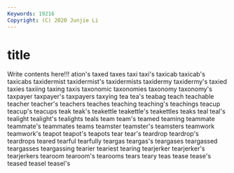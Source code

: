 ```yaml
---
Keywords: 19216
Copyright: (C) 2020 Junjie Li
---
```


# title

Write contents here!!!
ation's 
taxed 
taxes 
taxi 
taxi's 
taxicab 
taxicab's 
taxicabs 
taxidermist
taxidermist's 
taxidermists 
taxidermy 
taxidermy's 
taxied 
taxies 
taxiing 
taxing 
taxis 
taxonomic
taxonomies 
taxonomy 
taxonomy's 
taxpayer 
taxpayer's 
taxpayers 
taxying 
tea 
tea's 
teabag
teach 
teachable 
teacher 
teacher's 
teachers 
teaches 
teaching 
teaching's 
teachings 
teacup
teacup's 
teacups 
teak 
teak's 
teakettle 
teakettle's 
teakettles 
teaks 
teal 
teal's
tealight 
tealight's 
tealights 
teals 
team 
team's 
teamed 
teaming 
teammate 
teammate's
teammates 
teams 
teamster 
teamster's 
teamsters 
teamwork 
teamwork's 
teapot 
teapot's 
teapots
tear 
tear's 
teardrop 
teardrop's 
teardrops 
teared 
tearful 
tearfully 
teargas 
teargas's
teargases 
teargassed 
teargasses 
teargassing 
tearier 
teariest 
tearing 
tearjerker 
tearjerker's 
tearjerkers
tearoom 
tearoom's 
tearooms 
tears 
teary 
teas 
tease 
tease's 
teased 
teasel
teasel's 
